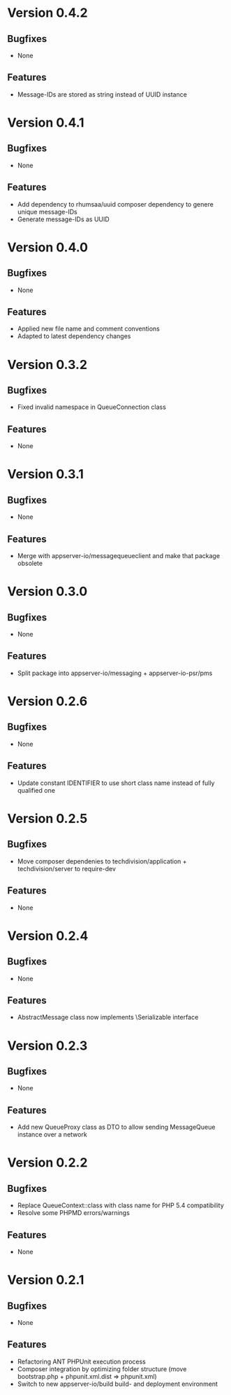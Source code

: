 # Version 0.4.2

## Bugfixes

* None

## Features

* Message-IDs are stored as string instead of UUID instance

# Version 0.4.1

## Bugfixes

* None

## Features

* Add dependency to rhumsaa/uuid composer dependency to genere unique message-IDs
* Generate message-IDs as UUID

# Version 0.4.0

## Bugfixes

* None

## Features

* Applied new file name and comment conventions
* Adapted to latest dependency changes

# Version 0.3.2

## Bugfixes

* Fixed invalid namespace in QueueConnection class

## Features

* None

# Version 0.3.1

## Bugfixes

* None

## Features

* Merge with appserver-io/messagequeueclient and make that package obsolete

# Version 0.3.0

## Bugfixes

* None

## Features

* Split package into appserver-io/messaging + appserver-io-psr/pms

# Version 0.2.6

## Bugfixes

* None

## Features

* Update constant IDENTIFIER to use short class name instead of fully qualified one

# Version 0.2.5

## Bugfixes

* Move composer dependenies to techdivision/application + techdivision/server to require-dev

## Features

* None

# Version 0.2.4

## Bugfixes

* None

## Features

* AbstractMessage class now implements \Serializable interface

# Version 0.2.3

## Bugfixes

* None

## Features

* Add new QueueProxy class as DTO to allow sending MessageQueue instance over a network

# Version 0.2.2

## Bugfixes

* Replace QueueContext::class with class name for PHP 5.4 compatibility
* Resolve some PHPMD errors/warnings

## Features

* None

# Version 0.2.1

## Bugfixes

* None

## Features

* Refactoring ANT PHPUnit execution process
* Composer integration by optimizing folder structure (move bootstrap.php + phpunit.xml.dist => phpunit.xml)
* Switch to new appserver-io/build build- and deployment environment